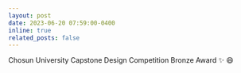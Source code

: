 ```yaml
---
layout: post
date: 2023-06-20 07:59:00-0400
inline: true
related_posts: false
---
```


Chosun University Capstone Design Competition Bronze Award :sparkles: :smile:
